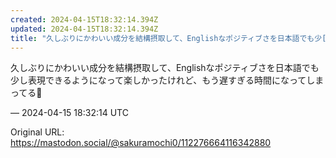 ```yaml
---
created: 2024-04-15T18:32:14.394Z
updated: 2024-04-15T18:32:14.394Z
title: "久しぶりにかわいい成分を結構摂取して、Englishなポジティブさを日本語でも少[...]"
---
```


<p>久しぶりにかわいい成分を結構摂取して、Englishなポジティブさを日本語でも少し表現できるようになって楽しかったけれど、もう遅すぎる時間になってしまってる🥲</p>

&mdash; 2024-04-15 18:32:14 UTC

Original URL: https://mastodon.social/@sakuramochi0/112276664116342880
